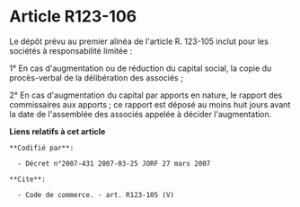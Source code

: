 # Article R123-106

Le dépôt prévu au premier alinéa de l'article R. 123-105 inclut pour les sociétés à responsabilité limitée :

1° En cas d'augmentation ou de réduction du capital social, la copie du procès-verbal de la délibération des associés ;

2° En cas d'augmentation du capital par apports en nature, le rapport des commissaires aux apports ; ce rapport est déposé au
moins huit jours avant la date de l'assemblée des associés appelée à décider l'augmentation.

**Liens relatifs à cet article**

	**Codifié par**:

	  - Décret n°2007-431 2007-03-25 JORF 27 mars 2007

	**Cite**:

	  - Code de commerce. - art. R123-105 (V)
